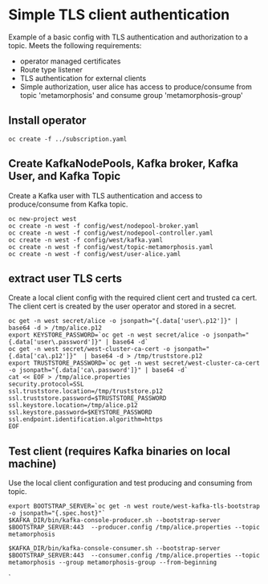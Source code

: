 # Simple TLS client authentication

Example of a basic config with TLS authentication and authorization to a topic. Meets the following requirements:

* operator managed certificates
* Route type listener
* TLS authentication for external clients
* Simple authorization, user alice has access to produce/consume from topic 'metamorphosis' and consume group 'metamorphosis-group'

## Install operator

```
oc create -f ../subscription.yaml 
```

## Create KafkaNodePools, Kafka broker, Kafka User, and Kafka Topic

Create a Kafka user with TLS authentication and access to produce/consume from Kafka topic.

```
oc new-project west
oc create -n west -f config/west/nodepool-broker.yaml 
oc create -n west -f config/west/nodepool-controller.yaml 
oc create -n west -f config/west/kafka.yaml
oc create -n west -f config/west/topic-metamorphosis.yaml
oc create -n west -f config/west/user-alice.yaml
```

## extract user TLS certs

Create a local client config with the required client cert and trusted ca cert.  The client cert is created by the user operator and stored in a secret.

```
oc get -n west secret/alice -o jsonpath="{.data['user\.p12']}" | base64 -d > /tmp/alice.p12
export KEYSTORE_PASSWORD=`oc get -n west secret/alice -o jsonpath="{.data['user\.password']}" | base64 -d`
oc get -n west secret/west-cluster-ca-cert -o jsonpath="{.data['ca\.p12']}"  | base64 -d > /tmp/truststore.p12
export TRUSTSTORE_PASSWORD=`oc get -n west secret/west-cluster-ca-cert -o jsonpath="{.data['ca\.password']}" | base64 -d`
cat << EOF > /tmp/alice.properties
security.protocol=SSL
ssl.truststore.location=/tmp/truststore.p12
ssl.truststore.password=$TRUSTSTORE_PASSWORD
ssl.keystore.location=/tmp/alice.p12
ssl.keystore.password=$KEYSTORE_PASSWORD
ssl.endpoint.identification.algorithm=https
EOF
```


## Test client (requires Kafka binaries on local machine)

Use the local client configuration and test producing and consuming from topic.

```
export BOOTSTRAP_SERVER=`oc get -n west route/west-kafka-tls-bootstrap -o jsonpath="{.spec.host}"`
$KAFKA_DIR/bin/kafka-console-producer.sh --bootstrap-server $BOOTSTRAP_SERVER:443  --producer.config /tmp/alice.properties --topic metamorphosis

$KAFKA_DIR/bin/kafka-console-consumer.sh --bootstrap-server $BOOTSTRAP_SERVER:443  --consumer.config /tmp/alice.properties --topic metamorphosis --group metamorphosis-group --from-beginning
```



`
